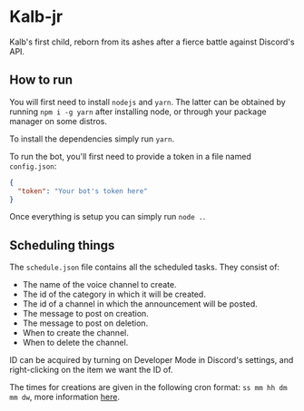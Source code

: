# Kalb-jr

Kalb's first child, reborn from its ashes after a fierce battle against Discord's API.

## How to run

You will first need to install `nodejs` and `yarn`. The latter can be obtained by running `npm i -g yarn` after installing node, or through your package manager on some distros.

To install the dependencies simply run `yarn`.

To run the bot, you'll first need to provide a token in a file named `config.json`:
```json
{
  "token": "Your bot's token here"
}
```

Once everything is setup you can simply run `node .`.

## Scheduling things

The `schedule.json` file contains all the scheduled tasks. They consist of:
- The name of the voice channel to create.
- The id of the category in which it will be created.
- The id of a channel in which the announcement will be posted.
- The message to post on creation.
- The message to post on deletion.
- When to create the channel.
- When to delete the channel.

ID can be acquired by turning on Developer Mode in Discord's settings, and right-clicking on the item we want the ID of.

The times for creations are given in the following cron format: `ss mm hh dm mm dw`, more information [here](https://www.npmjs.com/package/node-cron).
